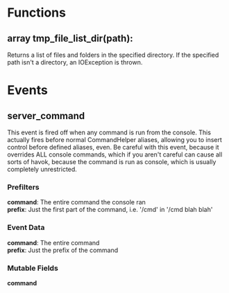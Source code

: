# Functions
## array tmp\_file\_list\_dir(path):
Returns a list of files and folders in the specified directory. If the specified path isn't a directory, an IOException is thrown.
# Events
## server\_command
This event is fired off when any command is run from the console. This actually fires before normal  CommandHelper aliases, allowing you to insert control before defined aliases, even. Be careful with this event, because it overrides ALL console commands, which if you aren't careful can cause all sorts of havok, because the command is run as console, which is usually completely unrestricted.
### Prefilters
**command**: <String Match> The entire command the console ran  
**prefix**: <String Match> Just the first part of the command, i.e. '/cmd' in '/cmd blah blah'
### Event Data
**command**: The entire command  
**prefix**: Just the prefix of the command
### Mutable Fields
**command**

